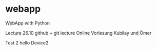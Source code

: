 # webapp
WebApp with Python

Lecture 26.10 github + git lecture Online Vorlesung 
Kubilay und Ömer 

Test 2
hello
Device2